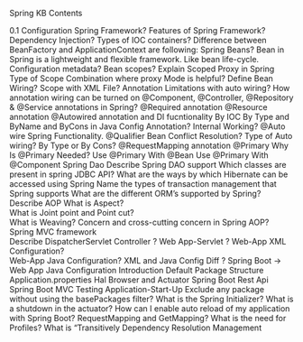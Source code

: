 Spring KB Contents

0.1 Configuration 
Spring Framework? 
	Features of Spring Framework? 
	Dependency Injection? 
	Types of IOC containers? 
	Difference between BeanFactory and ApplicationContext are following: 
Spring Beans? 
	Bean in Spring is a lightweight and flexible framework. 
	Like bean life-cycle.
	Configuration metadata? 
	Bean scopes? 
	Explain Scoped Proxy in Spring  
	Type of Scope Combination where proxy Mode is helpful? 
	Define Bean Wiring? 
	Scope with XML File?
Annotation
Limitations with auto wiring? 
How annotation wiring can be turned on 
@Component, @Controller, @Repository & @Service annotations in Spring? 
@Required annotation 
@Resource annotation
@Autowired annotation and DI fucntionality By IOC 
   By Type and ByName and ByCons in Java Config Annotation? 
   Internal Working?
   @Auto wire Spring Functionality.
   @Qualifier 
   Bean Conflict Resolution? 
   Type of Auto wiring? 
   By Type or By Cons? 
@RequestMapping annotation
@Primary 
    Why Is @Primary Needed? 
    Use @Primary With @Bean 
    Use @Primary With @Component 
Spring Dao 
	Describe Spring DAO support 
	Which classes are present in spring JDBC API? 
	What are the ways by which Hibernate can be accessed using Spring 
	Name the types of transaction management that Spring supports 
	What are the different ORM’s supported by Spring? 
Describe AOP 
	What is Aspect?  
	What is Joint point and Point cut?  
	What is Weaving? 
	Concern and cross-cutting concern in Spring AOP? 
Spring MVC framework  
	Describe DispatcherServlet
	Controller ? 
	Web App-Servlet ? 
	Web-App XML Configuration?  
	Web-App Java Configuration? 
	XML and Java Config Diff ? 
Spring Boot -> Web App Java Configuration 
	Introduction
	Default Package Structure 
	Application.properties 
	Hal Browser and Actuator 
	Spring Boot Rest Api 
	Spring Boot MVC 
	Testing 
	Application-Start-Up 
	Exclude any package without using the basePackages filter? 
	What is the Spring Initializer? 
	What is a shutdown in the actuator? 
	How can I enable auto reload of my application with Spring Boot? 
	RequestMapping and GetMapping? 
	What is the need for Profiles? 
	What is “Transitively Dependency Resolution Management
